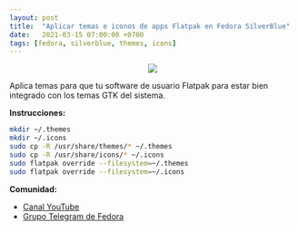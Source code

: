 ```yaml
---
layout: post
title:  "Aplicar temas e iconos de apps Flatpak en Fedora SilverBlue"
date:   2021-03-15 07:00:00 +0700
tags: [fedora, silverblue, themes, icons]
---
```


<center>
<img src="https://raw.githubusercontent.com/mxhectorvega/mxhectorvega.github.io/master/_posts/temas-para-silverblue/theme.jpg" style="max-width:90%;width:auto;height:auto;">
</center>

Aplica temas para que tu software de usuario Flatpak para estar bien integrado con los temas GTK del sistema.

**Instrucciones:**
```bash
mkdir ~/.themes
mkdir ~/.icons
sudo cp -R /usr/share/themes/* ~/.themes
sudo cp -R /usr/share/icons/* ~/.icons
sudo flatpak override --filesystem=~/.themes
sudo flatpak override --filesystem=~/.icons
```

**Comunidad:**
- [Canal YouTube](https://youtube.com/mxhectorvega)
- [Grupo Telegram de Fedora](https://t.me/fedoralinuxes)
